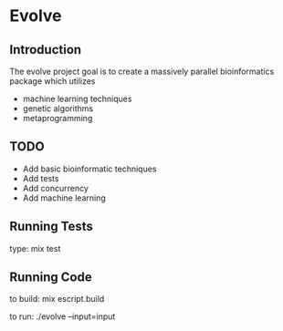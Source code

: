 Evolve
======

Introduction
--------------

The evolve project goal is to create a massively parallel bioinformatics package which utilizes
* machine learning techniques
* genetic algorithms
* metaprogramming

TODO
--------------
* Add basic bioinformatic techniques
* Add tests
* Add concurrency
* Add machine learning


Running Tests
--------------
type:
  mix test


Running Code
--------------
to build:
  mix escript.build

to run:
   ./evolve –input=input

